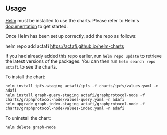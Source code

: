 ## Usage

[Helm](https://helm.sh) must be installed to use the charts.  Please refer to
Helm's [documentation](https://helm.sh/docs) to get started.

Once Helm has been set up correctly, add the repo as follows:

  helm repo add actafi https://actafi.github.io/helm-charts

If you had already added this repo earlier, run `helm repo update` to retrieve
the latest versions of the packages.  You can then run `helm search repo
actafi` to see the charts.

To install the <chart-name> chart:

    helm install ipfs-staging actafi/ipfs -f charts/ipfs/values.yaml -n adafi
    helm install graph-query-staging actafi/graphprotocol-node -f charts/graphprotocol-node/values-query.yaml -n adafi
    helm upgrade graph-index-staging actafi/graphprotocol-node -f charts/graphprotocol-node/values-index.yaml -n adafi

To uninstall the chart:

    helm delete graph-node
    